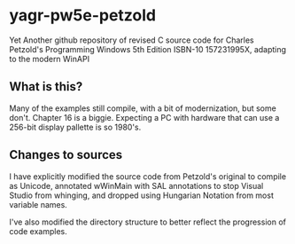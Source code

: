 # yagr-pw5e-petzold
Yet Another github repository of revised C source code for Charles Petzold's Programming Windows 5th Edition ISBN-10 157231995X, adapting to the modern WinAPI

## What is this?
Many of the examples still compile, with a bit of modernization, but some don't.  Chapter 16 is a biggie.  Expecting a PC with hardware that can use a 256-bit display pallette is so 1980's.

## Changes to sources
I have explicitly modified the source code from Petzold's original to compile as Unicode, annotated wWinMain with SAL annotations to stop Visual Studio from whinging, and dropped using Hungarian Notation from most variable names.

I've also modified the directory structure to better reflect the progression of code examples.